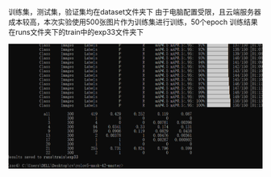 训练集，测试集，验证集均在dataset文件夹下
由于电脑配置受限，且云端服务器成本较高，本次实验使用500张图片作为训练集进行训练，50个epoch
训练结果在runs文件夹下的train中的exp33文件夹下


![Screenhost](https://github.com/JDiTian/zsc/blob/main/docs/screenhost.png?raw=true "Screenhost")